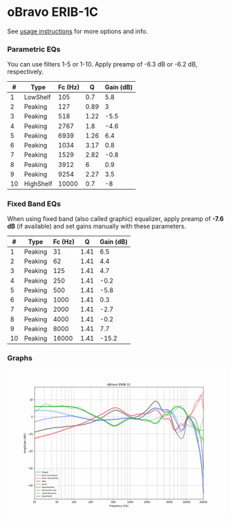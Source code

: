 # oBravo ERIB-1C
See [usage instructions](https://github.com/jaakkopasanen/AutoEq#usage) for more options and info.

### Parametric EQs
You can use filters 1-5 or 1-10. Apply preamp of -6.3 dB or -6.2 dB, respectively.

|   # | Type      |   Fc (Hz) |    Q |   Gain (dB) |
|-----|-----------|-----------|------|-------------|
|   1 | LowShelf  |       105 | 0.7  |         5.8 |
|   2 | Peaking   |       127 | 0.89 |         3   |
|   3 | Peaking   |       518 | 1.22 |        -5.5 |
|   4 | Peaking   |      2767 | 1.8  |        -4.6 |
|   5 | Peaking   |      6939 | 1.26 |         6.4 |
|   6 | Peaking   |      1034 | 3.17 |         0.8 |
|   7 | Peaking   |      1529 | 2.82 |        -0.8 |
|   8 | Peaking   |      3912 | 6    |         0.9 |
|   9 | Peaking   |      9254 | 2.27 |         3.5 |
|  10 | HighShelf |     10000 | 0.7  |        -8   |

### Fixed Band EQs
When using fixed band (also called graphic) equalizer, apply preamp of **-7.6 dB** (if available) and set gains manually with these parameters.

|   # | Type    |   Fc (Hz) |    Q |   Gain (dB) |
|-----|---------|-----------|------|-------------|
|   1 | Peaking |        31 | 1.41 |         6.5 |
|   2 | Peaking |        62 | 1.41 |         4.4 |
|   3 | Peaking |       125 | 1.41 |         4.7 |
|   4 | Peaking |       250 | 1.41 |        -0.2 |
|   5 | Peaking |       500 | 1.41 |        -5.8 |
|   6 | Peaking |      1000 | 1.41 |         0.3 |
|   7 | Peaking |      2000 | 1.41 |        -2.7 |
|   8 | Peaking |      4000 | 1.41 |        -0.2 |
|   9 | Peaking |      8000 | 1.41 |         7.7 |
|  10 | Peaking |     16000 | 1.41 |       -15.2 |

### Graphs
![](./oBravo%20ERIB-1C.png)
